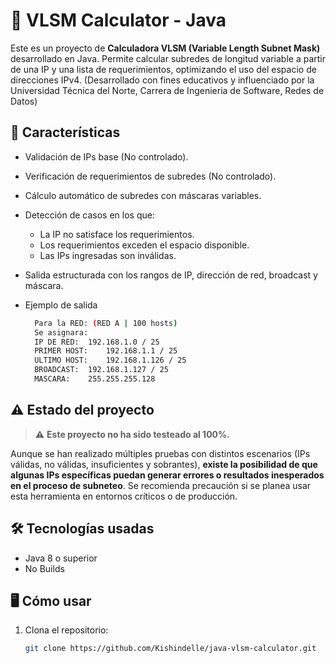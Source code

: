# 📡 VLSM Calculator - Java

Este es un proyecto de **Calculadora VLSM (Variable Length Subnet Mask)** desarrollado en Java. Permite calcular subredes de longitud variable a partir de una IP y una lista de requerimientos, optimizando el uso del espacio de direcciones IPv4. (Desarrollado con fines educativos y influenciado por la Universidad Técnica del Norte, Carrera de Ingenieria de Software, Redes de Datos)

## 🚀 Características

- Validación de IPs base (No controlado).
- Verificación de requerimientos de subredes (No controlado).
- Cálculo automático de subredes con máscaras variables.
- Detección de casos en los que:
  - La IP no satisface los requerimientos.
  - Los requerimientos exceden el espacio disponible.
  - Las IPs ingresadas son inválidas.
- Salida estructurada con los rangos de IP, dirección de red, broadcast y máscara.

- Ejemplo de salida
  ```bash
    Para la RED: (RED A | 100 hosts)
    Se asignara:
    IP DE RED:	192.168.1.0 / 25
    PRIMER HOST:	192.168.1.1 / 25
    ULTIMO HOST:	192.168.1.126 / 25
    BROADCAST:	192.168.1.127 / 25
    MASCARA:	255.255.255.128
  ```

## ⚠️ Estado del proyecto

> ⚠️ **Este proyecto no ha sido testeado al 100%.**

Aunque se han realizado múltiples pruebas con distintos escenarios (IPs válidas, no válidas, insuficientes y sobrantes), **existe la posibilidad de que algunas IPs específicas puedan generar errores o resultados inesperados en el proceso de subneteo**. Se recomienda precaución si se planea usar esta herramienta en entornos críticos o de producción.

## 🛠️ Tecnologías usadas

- Java 8 o superior
- No Builds

## 🖥️ Cómo usar

1. Clona el repositorio:
   ```bash
   git clone https://github.com/Kishindelle/java-vlsm-calculator.git
   ```
